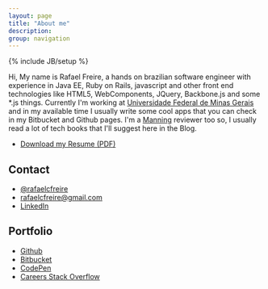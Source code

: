 ```yaml
---
layout: page
title: "About me"
description:
group: navigation
---
```

{% include JB/setup %}
<link rel="stylesheet" href="//maxcdn.bootstrapcdn.com/font-awesome/4.3.0/css/font-awesome.min.css">
Hi,
My name is Rafael Freire, a hands on brazilian software engineer with experience in Java EE, Ruby on Rails, javascript and other front end technologies like HTML5, WebComponents, JQuery, Backbone.js and some *.js things. Currently I'm working at <a href="https://www.ufmg.br">Universidade Federal de Minas Gerais</a> and in my available time I usually write some cool apps that you can check in my Bitbucket and Github pages. I'm a <a href="http://manning.com/">Manning</a> reviewer too so, I usually read a lot of tech books that I'll suggest here in the Blog. 

- <i class="fa fa-download"></i> [Download my Resume (PDF)](/assets/resume_rafael_freire.pdf)

## Contact
- <i class="fa fa-twitter"></i>	<a href="https://twitter.com/rafaelcfreire" target="_blank">@rafaelcfreire</a>
- <i class="fa fa-envelope"></i> <a href="mailto:rafaelcfreire@gmail.com" target="_blank">rafaelcfreire@gmail.com</a>
- <i class="fa fa-linkedin-square"></i>	<a href="https://www.linkedin.com/pub/rafael-freire/31/a31/332" target="_blank">LinkedIn</a>

## Portfolio
- <i class="fa fa-github"></i>	<a href="https://github.com/rafaelcfreire" target="_blank">Github</a>
- <i class="fa fa-bitbucket"></i>	<a href="https://bitbucket.org/rafaelcfreire" target="_blank">Bitbucket</a>
- <i class="fa fa-codepen"></i> <a href="http://codepen.io/rafaelcfreire/" target="_blank">CodePen</a>
- <i class="fa fa-stack-overflow"></i> <a href="https://careers.stackoverflow.com/rafaelcfreire" target="_blank">Careers Stack Overflow</a>

<script type="text/javascript" src="/js/main.js"></script>

